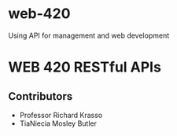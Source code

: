 # web-420
Using API for management and web development
# WEB 420 RESTful APIs
## Contributors
* Professor Richard Krasso
* TiaNiecia Mosley Butler
